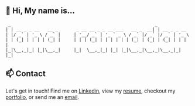 ## 👋 Hi, My name is...
```
 _                                                       _             
| | __ _ _ __   __ _       _ __ __ _ _ __ ___   __ _  __| | __ _ _ __  
| |/ _` | '_ \ / _` |     | '__/ _` | '_ ` _ \ / _` |/ _` |/ _` | '_ \ 
| | (_| | | | | (_| |     | | | (_| | | | | | | (_| | (_| | (_| | | | |
|_|\__,_|_| |_|\__,_|     |_|  \__,_|_| |_| |_|\__,_|\__,_|\__,_|_| |_|
```

## 📫 Contact
Let's get in touch! Find me on [Linkedin](https://www.linkedin.com/in/lanamramadan), view my [resume](https://drive.google.com/file/d/1nNzaVUxRgrqzVeO4sVMm-r2TihzNh7Qs/view?usp=sharing), checkout my [portfolio](https://lanaramadan.github.io/), or send me an [email](mailto:lanamramadan@gmail.com).
